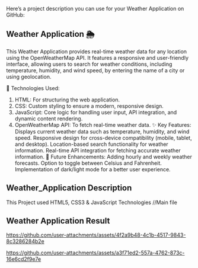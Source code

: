 
Here’s a project description you can use for your Weather Application on GitHub:

## Weather Application 🌦️
This Weather Application provides real-time weather data for any location using the OpenWeatherMap API. It features a responsive and user-friendly interface, allowing users to search for weather conditions, including temperature, humidity, and wind speed, by entering the name of a city or using geolocation.

🔧 Technologies Used:
1. HTML: For structuring the web application.
2. CSS: Custom styling to ensure a modern, responsive design.
3. JavaScript: Core logic for handling user input, API integration, and dynamic content rendering.
4. OpenWeatherMap API: To fetch real-time weather data.
✨ Key Features:
Displays current weather data such as temperature, humidity, and wind speed.
Responsive design for cross-device compatibility (mobile, tablet, and desktop).
Location-based search functionality for weather information.
Real-time API integration for fetching accurate weather information.
🚀 Future Enhancements:
Adding hourly and weekly weather forecasts.
Option to toggle between Celsius and Fahrenheit.
Implementation of dark/light mode for a better user experience.




## Weather_Application Description

This Project used HTML5, CSS3 &amp; JavaScript Technologies
//Main file

## Weather Application Result


https://github.com/user-attachments/assets/4f2a9b48-4c1b-4517-9843-8c3286284b2e

https://github.com/user-attachments/assets/a3f71ed2-557a-4762-873c-16e6cd2f9e7e

